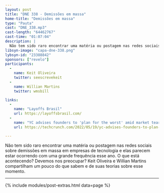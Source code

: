 ```yaml
---
layout: post
title: "DNE 338 - Demissões em massa"
home-title: "Demissões em massa"
type: "Pauta"
cast: "DNE_338.mp3"
cast-length: "64462767"
cast-time: "01:07:04"
description: |
  Não tem sido raro encontrar uma matéria ou postagem nas redes sociais sobre demissões em massa em empresas de tecnologia e elas parecem estar ocorrendo com uma grande frequência esse ano. O que está acontecendo? Devemos nos preocupar? Keit Oliveira e Willian Martins compartilham um pouco do que sabem e de suas teorias sobre esse momento!
libsyn-image: "capa-dne-338.png"
lybsyn-id: "23388842"
sponsors: ["revelo"]
participants:
  -
    name: Keit Oliveira
    twitter: seescrevekeit
  -
    name: Willian Martins
    twitter: wmsbill

links:
  -
    name: "Layoffs Brasil"
    url: https://layoffsbrasil.com/
  -
    name: "YC advises founders to 'plan for the worst' amid market teardown"
    url: https://techcrunch.com/2022/05/19/yc-advises-founders-to-plan-for-the-worst/?guccounter=1

---
```


Não tem sido raro encontrar uma matéria ou postagem nas redes sociais sobre demissões em massa em empresas de tecnologia e elas parecem estar ocorrendo com uma grande frequência esse ano. O que está acontecendo? Devemos nos preocupar? Keit Oliveira e Willian Martins compartilham um pouco do que sabem e de suas teorias sobre esse momento.

---

{% include modules/post-extras.html data=page %}
